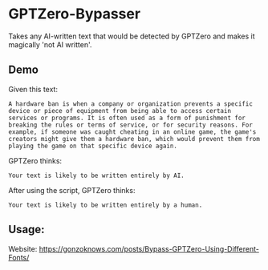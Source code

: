 # GPTZero-Bypasser

Takes any AI-written text that would be detected by GPTZero and makes it magically 'not AI written'.

## Demo

Given this text:

`A hardware ban is when a company or organization prevents a specific device or piece of equipment from being able to access certain services or programs. It is often used as a form of punishment for breaking the rules or terms of service, or for security reasons. For example, if someone was caught cheating in an online game, the game's creators might give them a hardware ban, which would prevent them from playing the game on that specific device again.`

GPTZero thinks:

`Your text is likely to be written entirely by AI.`


After using the script, GPTZero thinks:

`Your text is likely to be written entirely by a human.`

## Usage:

Website: https://gonzoknows.com/posts/Bypass-GPTZero-Using-Different-Fonts/
